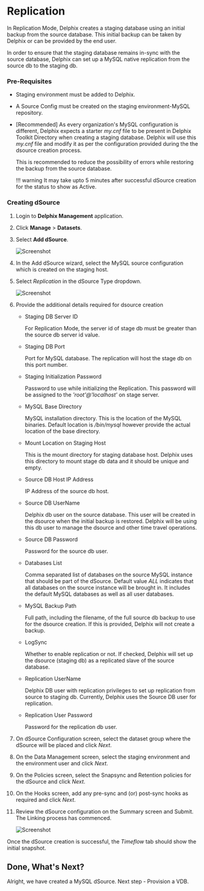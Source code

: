 # Replication

In Replication Mode, Delphix creates a staging database using an initial backup from the source database.
This initial backup can be taken by Delphix or can be provided by the end user.

In order to ensure that the staging database remains in-sync with the source database,
Delphix can set up a MySQL native replication from the source db to the staging db.

### Pre-Requisites

- Staging environment must be added to Delphix.
- A Source Config must be created on the staging environment-MySQL repository.
- <span class="code_title">[Recommended] </span>
    As every  organization's MySQL configuration is different,
    Delphix expects a starter *my.cnf* file to be present in Delphix Toolkit Directory when creating a staging database.
    Delphix will use this *my.cnf* file and modify it as per the configuration provided during the the dsource creation process.

    This is recommended to reduce the possibility of errors while restoring the backup from the source database.

    !!! warning
        It may take upto 5 minutes after successful dSource creation for the status to show as Active.


### Creating dSource

1. Login to **Delphix Management** application.
2. Click **Manage** >  **Datasets**.
3. Select **Add dSource**.

     ![Screenshot](../image/add-dsource.png)


4. In the Add dSource wizard, select the MySQL source configuration which is created on the staging host.
5. Select *Replication* in the dSource Type dropdown.

      ![Screenshot](../image/dsource-type.png)   

6. Provide the additional details required for dsource creation
    - Staging DB Server ID

        For Replication Mode, the server id of stage db must be greater than the source db server id value.

    - Staging DB Port

        Port for MySQL database. The replication will host the stage db on this port number.

    - Staging Initialization Password

        Password to use while initializing the Replication. This password will be assigned to the *'root'@'localhost'* on stage server.

    - MySQL Base Directory

        MySQL installation directory. This is the location of the MySQL binaries. Default location is */bin/mysql* however provide the actual location of the base directory.

    - Mount Location on Staging Host

       This is the mount directory for staging database host. Delphix uses this directory to mount stage db data and it should be unique and empty.

    - Source DB Host IP Address

        IP Address of the source db host.

    - Source DB UserName

        Delphix db user on the source database.
        This user will be created in the dsource when the initial backup is restored.
        Delphix will be using this db user to manage the dsource and other time travel operations.

     - Source DB Password

        Password for the source db user.

     - Databases List

        Comma separated list of databases on the source MySQL instance that should be part of the dSource.
        Default value *ALL* indicates that all databases on the source instance will be brought in. It includes the default MySQL databases as well as all user databases.

     - MySQL Backup Path

        Full path, including the filename, of the full source db backup to use for the dsource creation.
        If this is provided, Delphix will not create a backup.

      - LogSync

        Whether to enable replication or not. If checked, Delphix will set up the dsource (staging db)
        as a replicated slave of the source database.

      - Replication UserName

        Delphix DB user with replication privileges to set up replication from source to staging db.
        Currently, Delphix uses the Source DB user for replication.

      - Replication User Password

        Password for the replication db user.

7. On dSource Configuration screen, select the dataset group where the dSource will be placed and click *Next*.
8. On the Data Management screen, select the staging environment and the environment user and click *Next*.
9. On the Policies screen, select the Snapsync and Retention policies for the dSource and click *Next*.
10. On the Hooks screen, add any pre-sync and (or) post-sync hooks as required and click *Next*.
11. Review the dSource configuration on the Summary screen and Submit. The Linking process has commenced.

    ![Screenshot](../image/dsource-creation.png)


Once the dSource creation is successful, the <span class="code_title">*Timeflow*</span> tab should show the initial snapshot.


Done, What's Next?
----------------
Alright, we have created a MySQL dSource. Next step - Provision a VDB.   
